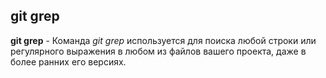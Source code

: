 ## git grep

**git grep** - Команда *git grep* используется для поиска любой строки или регулярного выражения в любом из файлов вашего проекта, даже в более ранних его версиях.

